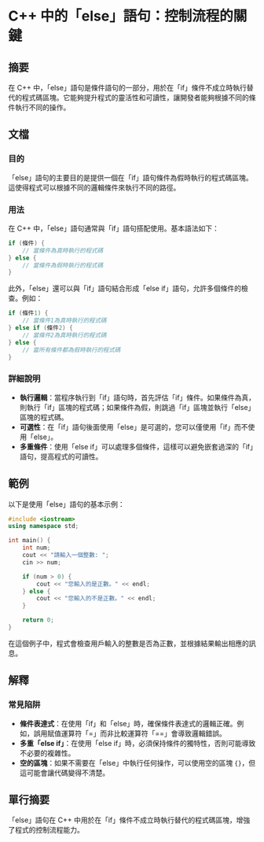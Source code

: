 <!--
Meta Description: # C++ 中的「else」語句：控制流程的關鍵 ## 摘要 在 C++ 中，「else」語句是條件語句的一部分，用於在「if」條件不成立時執行替代的程式碼區塊。它能夠提升程式的靈活性和可讀性，讓開發者能夠根據不同的條件執行不同的操作。 ## 文檔 ### 目的 「else」語句的主要目的是提供一個...
Meta Keywords: else, cpp, num, cout, 條件不成立時執行替代的程式碼區塊
-->

# C++ 中的「else」語句：控制流程的關鍵

## 摘要
在 C++ 中，「else」語句是條件語句的一部分，用於在「if」條件不成立時執行替代的程式碼區塊。它能夠提升程式的靈活性和可讀性，讓開發者能夠根據不同的條件執行不同的操作。

## 文檔
### 目的
「else」語句的主要目的是提供一個在「if」語句條件為假時執行的程式碼區塊。這使得程式可以根據不同的邏輯條件來執行不同的路徑。

### 用法
在 C++ 中，「else」語句通常與「if」語句搭配使用。基本語法如下：

```cpp
if (條件) {
    // 當條件為真時執行的程式碼
} else {
    // 當條件為假時執行的程式碼
}
```

此外，「else」還可以與「if」語句結合形成「else if」語句，允許多個條件的檢查。例如：

```cpp
if (條件1) {
    // 當條件1為真時執行的程式碼
} else if (條件2) {
    // 當條件2為真時執行的程式碼
} else {
    // 當所有條件都為假時執行的程式碼
}
```

### 詳細說明
- **執行邏輯**：當程序執行到「if」語句時，首先評估「if」條件。如果條件為真，則執行「if」區塊的程式碼；如果條件為假，則跳過「if」區塊並執行「else」區塊的程式碼。
- **可選性**：在「if」語句後面使用「else」是可選的，您可以僅使用「if」而不使用「else」。
- **多重條件**：使用「else if」可以處理多個條件，這樣可以避免嵌套過深的「if」語句，提高程式的可讀性。

## 範例
以下是使用「else」語句的基本示例：

```cpp
#include <iostream>
using namespace std;

int main() {
    int num;
    cout << "請輸入一個整數: ";
    cin >> num;

    if (num > 0) {
        cout << "您輸入的是正數。" << endl;
    } else {
        cout << "您輸入的不是正數。" << endl;
    }

    return 0;
}
```

在這個例子中，程式會檢查用戶輸入的整數是否為正數，並根據結果輸出相應的訊息。

## 解釋
### 常見陷阱
- **條件表達式**：在使用「if」和「else」時，確保條件表達式的邏輯正確。例如，誤用賦值運算符「=」而非比較運算符「==」會導致邏輯錯誤。
- **多重「else if」**：在使用「else if」時，必須保持條件的獨特性，否則可能導致不必要的複雜性。
- **空的區塊**：如果不需要在「else」中執行任何操作，可以使用空的區塊 `{}`，但這可能會讓代碼變得不清楚。

## 單行摘要
「else」語句在 C++ 中用於在「if」條件不成立時執行替代的程式碼區塊，增強了程式的控制流程能力。